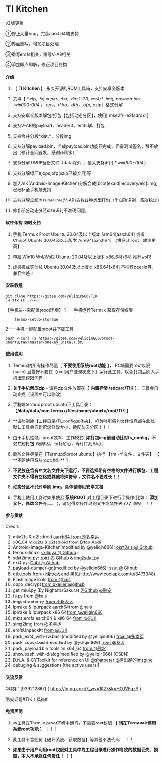 
#  **TI Kitchen** 
v2版更新

①修正大量bug，完善aarch64端支持

②界面重写，增加项目处理

③重写erofs相关，重写V-AB相关

④添加即点即解，修正项目结构



####  **介绍** 


1.  【 **TI Kitchen** 】 永久开源的ROM工具箱，支持安卓全版本

2.  支持【 *.zip, *.br, super ,*.dat, *.dat.1~20, ext4/2 *.img, payload.bin, *.win000-004 ，*.ops，dtbo，dtb，*.ofp,*.ozip】格式分解

3.  支持安卓全版本解包/打包【包括动态分区】，使用[ mke2fs+e2fsdroid ]

4.  支持V-AB的payload，header3，erofs解、打包

5.  支持合并分段*.dat.*，分段img

6.  支持分解payload.bin，合成payload.bin功能已完成，但需测试签名，暂不放出（预计全网首发，感谢@秋水）
	
7.  支持分解TWRP备份文件（data除外），最大支持4个( _*.win000~004_ )

8.  支持分解绿厂的ops,ofp(ozip已被弃用)等

9.  加入AIK(Android-Image-Kitchen)分解合成[boot|exaid|recovery/etc].img, 已经补全手机端支持

10.  支持分解全版本super.img(V-AB)支持各种类型打包（半自动识别，高效稳定）

11.  修复部分动态分区size识别不准确问题，


####  **软件架构  同时支持** 

1. 手机 Termux Proot Ubuntu 20.04及以上版本 Arm64[aarch64] 或者 <Linux Deploy> Chroot Ubuntu 20.04及以上版本 Arm64[aarch64] 【推荐chroot，效率更高】

2. 电脑 Win10 Wsl/Wsl2 Ubuntu 20.04及以上版本 x86_64[x64]  推荐wsl1!

3. 虚拟机或实体机 Ubuntu 20.04及以上版本 x86_64[x64]  不推荐deepin等，兼容性差！


####  **安装教程** 

    git clone https://gitee.com/yeliqin666/TIK
    cd TIK && ./run

【手机端--需配置proot环境】
1----手机运行Termux 获取存储权限 

        termux-setup-storage

2----手机一键配置proot并下载工具

	bash <(curl -s https://gitee.com/yeliqin666/proot-ubuntu/raw/master/onekey_install.sh)


####  **使用说明** 

1.  Termux内所有操作尽量【 **不要使用系统root功能** 】， PC端需要root权限(sudo) 且最好不要在【root用户登录状态下】运行此工具，以免打包后刷入手机出现权限问题 ！

2.   **关于手机解压zip** 
    - 请将zip文件放置在【 **内置存储 /sdcard/TIK** 】，工具会自动查找（设置中可以修改)

3.  手机端termux proot ubuntu下工具目录： 【**/data/data/com.termux/files/home/ubuntu/root/TIK** 】

4.  **请勿删除【工程目录/TI_config文件夹】，打包时所需的文件信息都在此处，默认工具会自动帮您修改大小，适配动态分区！！！

5.  由于手机性能、proot效率、工作模式( **如打包img前自动比对fs_config，不会立刻打包** )等原因，保持耐心，等待片刻即可；

6.  删除文件尽量在【Termux或proot ubuntu】执行 【rm -rf 文件、文件夹】 【 **不要使用系统root功能 ** 】

7.   **不要放在含有中文名文件夹下运行，不要选择带有空格的文件进行解包，工程文件夹不得有空格或其他特殊符号 ，文件名不要过长！！！** 

8.   **动态分区不允许单刷.img，具体请参见安卓文档** 

10.  手机上使用工具时如果使用 **系统ROOT** 对工程目录下进行了操作(比如： **添加文件，修改文件**等。。。 )，请记得给操作过的文件或文件夹  **777**  满权！！！

####  **参与贡献** 

Credit:
1.  mke2fs & e2fsdroid [aarch64 from @多幸运](http://www.coolapk.com/u/8160711)
2.  x86_64 [mke2fs & e2fsdroid from Erfan Abdi](https://github.com/erfanoabdi/ErfanGSIs)
3.  Android-Image-Kitchen(modified by @yeliqin666): [osm0sis @ Github](https://github.com/osm0sis/Android-Image-Kitchen)
4.  termux-linux: [~xiliuya @ Github](https://github.com/xiliuya/termux-linux)~
5.  sdat2img.py: [xpirt   @ Github](https://github.com/xpirt/sdat2img) & [img2sdat.py](https://github.com/xpirt/img2sdat)
6.  ext4.py: [Cubi    @ Github](https://github.com/cubinator/ext4)
7.  payload-dumper-go(modified by @yeliqin666): [ssut @ Github](https://github.com/ssut/payload-dumper-go)
8.  dtb_tools [from 小新大大 and 黑风](https://github.com/xiaoxindada/SGSI-build-tool)(http://www.coolapk.com/u/3473348)
9.  FlashImageTools [from @hais](http://z.hais.pw/)
10. oppo_decrypt [from bkerler @github](https://github.com/bkerler/oppo_decrypt)
11. get_miui.py (By NightstarSakura) [@Github](https://github.com/NightstarSakura) [@酷安](https://www.coolapk.com/u/2670027)
12. fs.py [from @hais](http://z.hais.pw/)
13. imgextractor.py [from 小新大大](https://github.com/xiaoxindada)
14. lpmake & lpunpack aarch64[from @hais](http://z.hais.pw/)
15. lpmake & lpunpack x86_64[from @yeliqin666](https://github.com/yeliqin666)
16. mkfs.erofs aarch64 & x86_64 [from @忘川](https://github.com/bugme2/)
17. simg2img [from @多幸运](http://www.coolapk.com/u/8160711)
18. erofsUnpackKt [from @忘川](https://github.com/bugme2/erofs-oneplus)
19. pack_ext4_with-rw.bash(modified by @yeliqin666) [from @多幸运](http://www.coolapk.com/u/8160711)
20. pack_super.bash(modified by @yeliqin666) [from @秋水](Email：qiurigao@163.com)
21. pack_payload.bin tools on x64_64 [from @秋水](Email：qiurigao@163.com)
22. show.bash_with-dialog(modified by @yeliqin666) [CSDN]
23. D.N.A. & CYToolkit for reference on UI [@sharpeter ](https://gitee.com/sharpeter/DNA) [@闲出屁的imagine](https://github.com/NightstarSakura)
24. debuging & suggestions [the active users!]


####  **交流反馈** 

  QQ群：[939212867] ( https://jq.qq.com/?_wv=1027&k=HOJVFqzP )

  酷安话题#TIK工具箱#


####  **免责声明** 

1.  本工具在Termux proot环境中运行，不需要root权限 【 **请在Termux中慎用系统root功能** 】 ！！！

2.  此工具不含任何【破坏系统、获取数据】等其他不法代码 ！！！

3.  **如果由于用户利用root权限对工具中的工程目录进行操作导致的数据丢失、损毁，本人不承担任何责任 ！！！** 


